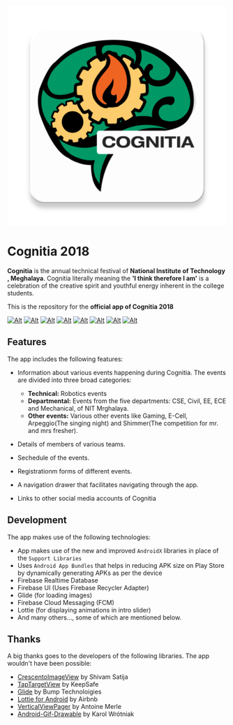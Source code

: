 ![Alt](/app/src/main/ic_launcher-web.png "Cognitia 2018 App")
# Cognitia 2018

**Cognitia** is the annual technical festival of **National Institute of Technology , Meghalaya**.
Cognitia literally meaning the **'I think therefore I am'** is a celebration of the creative spirit and youthful energy inherent in the college students.

This is the repository for the **official app of Cognitia 2018**

[![Alt](https://img.shields.io/badge/downloads-200%2B-green.svg)](https://play.google.com/store/apps/details?id=in.cognitia.cognitia18 "Cognitia 2018 | App on Play Store")
[![Alt](https://img.shields.io/badge/Android-5.0%2B-red.svg)](https://play.google.com/store/apps/details?id=in.cognitia.cognitia18 "Cognitia 2018 | App on Play Store")
[![Alt](https://img.shields.io/badge/Cognitia-2018-brightgreen.svg)](http://cognitia.nitmeghalaya.in/ "Cognitia 2018")
[![Alt](https://img.shields.io/badge/NIT-Meghalaya-blue.svg)](http://2018nitm.nitmeghalaya.in/ "NIT Meghalaya")
[![Alt](https://img.shields.io/badge/using-AndroidX-brightgreen.svg)](#)
[![Alt](https://img.shields.io/badge/license-MIT-orange.svg)](https://github.com/Devansh-Maurya/Cognitia-2018-App/blob/master/LICENSE "License")
[![Alt](https://img.shields.io/badge/rating-4.96%2F5%20(51)-ff69b4.svg)](https://play.google.com/store/apps/details?id=in.cognitia.cognitia18 "Cognitia 2018 | App on Play Store")
[![Alt](https://img.shields.io/badge/App%20size-10.5%20MB-orange.svg)](https://play.google.com/store/apps/details?id=in.cognitia.cognitia18 "Cognitia 2018 | App on Play Store")


## Features
The app includes the following features:

* Information about various events happening during Cognitia. The events are divided into three broad categories:
  * **Technical:** Robotics events
  * **Departmental:** Events from the five departments: CSE, Civil, EE, ECE and Mechanical, of NIT Mrghalaya.
  * **Other events:** Various other events like Gaming, E-Cell, Arpeggio(The singing night) and Shimmer(The competition for mr. and mrs fresher).
  
* Details of members of various teams.
* Sechedule of the events.
* Registrationm forms of different events.
* A navigation drawer that facilitates navigating through the app.
* Links to other social media accounts of Cognitia
 
## Development
 The app makes use of the following technologies:
 
 * App makes use of the new and improved `AndroidX` libraries in place of the `Support Libraries`
 * Uses `Android App Bundles` that helps in reducing APK size on Play Store by dynamically generating APKs as per the device
 * Firebase Realtime Database
 * Firebase UI (Uses Firebase Recycler Adapter)
 * Glide (for loading images)
 * Firebase Cloud Messaging (FCM)
 * Lottie (for displaying animations in intro slider)
 * And many others..., some of which are mentioned below.
 
## Thanks
 
 A big thanks goes to the developers of the following libraries. The app wouldn't have been possible:
 
 * [CrescentoImageView](https://github.com/developer-shivam/Crescento "CrescentoImageView") by Shivam Satija
 * [TapTargetView](https://github.com/KeepSafe/TapTargetView "TaptargetView") by KeepSafe
 * [Glide](https://github.com/bumptech/glide "Glide") by Bump Technoloigies
 * [Lottie for Android](https://github.com/airbnb/lottie-android "Lottie for Android") by Airbnb
 * [VerticalViewPager](https://github.com/castorflex/VerticalViewPager "VerticalViewPager") by Antoine Merle
 * [Android-Gif-Drawable](https://github.com/koral--/android-gif-drawable "Android-Gif-Drawable") by Karol Wrótniak
